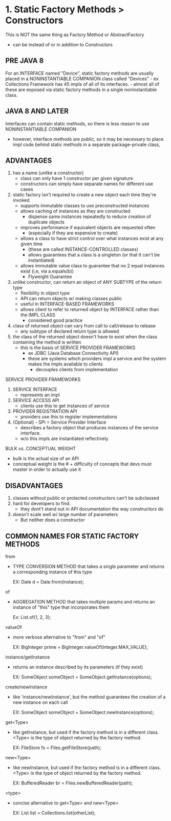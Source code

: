 # 1. Static Factory Methods > Constructors
This is NOT the same thing as Factory Method or AbstractFactory 
- can be instead of or in addition to Constructors

## PRE JAVA 8
For an INTERFACE named "Device", static factory methods are usually placed in a NONINSTANTIABLE COMPANION class
called "Devices"
    - ex Collections Framework has 45 impls of all of its interfaces. 
    - almost all of these are exposed via static factory methods in a single noninstantiable class.

## JAVA 8 AND LATER
Interfaces can contain static methods, so there is less reason to use NONINSTANTIABLE COMPANION
- however, interface methods are public, so it may be necessary to place impl code behind static methods in a separate
package-private class, 

## ADVANTAGES
1. has a name (unlike a constructor)
    - class can only have 1 constructor per given signature
    - constructors can simply have separate names for different use cases
1. static factory isn't required to create a new object each time they're invoked
    - supports immutable classes to use preconstructed instances
    - allows caching of instances as they are constructed
        - dispense same instances repeatedly to reduce creation of duplicate objects
    - improves performance if equivalent objects are requested often
        - (especially if they are expensive to create)
    - allows a class to have strict control over what instances exist at any given time
        - (these are called INSTANCE-CONTROLLED classes)
        - allows guarantees that a class is a singleton (or that it can't be instantiated)
    - allows immutable value class to guarantee that no 2 equal instances exist
        (i,e, via a.equals(b))
        - Flyweight Guarantee
1. unlike constructor, can return an object of ANY SUBTYPE of the return type
    - flexibility in object type
    - API can return objects w/ making classes public
    - useful in INTERFACE-BASED FRAMEWORKS
    - allows client to refer to returned object by INTERFACE rather than the IMPL CLASS
        - considered good practice
1. class of returned object can vary from call to call/release to release
    - any subtype of declared return type is allowed
1. the class of the returned object doesn't have to exist when the class containing the method is written
    - this is the basis of SERVICE PROVIDER FRAMEWORKS
        - ex JDBC (Java Database Connectivity API)
        - these are systems which providers impl a service and the system makes the impls available to clients
            - decouples clients from implementation
       
    
SERVICE PROVIDER FRAMEWORKS
1. SERVICE INTERFACE
    - represents an impl
2. SERVICE ACCESS API
    - clients use this to get instances of service
3. PROVIDER REGISTRATION API
    - providers use this to register implementations
4. (Optional) - SPI = Service Provider Interface
    - describes a factory object that produces instances of 
    the service interface.
    - w/o this impls are instantiated reflectively
    
BULK vs. CONCEPTUAL WEIGHT
- bulk is the actual size of an API
- conceptual weight is the # + difficulty of concepts that devs must master in order to actually use it

## DISADVANTAGES
1. classes without public or protected constructors can't be subclassed
1. hard for developers to find.
    - they dont't stand out in API documentation the way constructors do
1. doesn't scale well w/ large number of parameters
    - But neither does a constructor

## COMMON NAMES FOR STATIC FACTORY METHODS

from
- TYPE CONVERSION METHOD that takes a single parameter and 
returns a corresponding instance of this type


    EX: Date d = Date.from(instance);
    
of
- AGGREGATION METHOD that takes multiple params and returns 
an instance of "this" type that incorporates them


    Ex: List.of(1, 2, 3);
    
valueOf
- more verbose alternative to "from" and "of" 


    EX: BigInteger prime = BigInteger.valueOf(Integer.MAX_VALUE);
    
instance/getInstance
- returns an instance described by its parameters (if they exist) 


    EX:  SomeObject someObject = SomeObject.getInstance(options);
    
create/newInstance
- like 'instance/newInstance', but the method guarantees the creation of a new instance on each call

    
    EX: SomeObject someObject = SomeObject.newInstance(options);
    
get\<Type>
- like getInstance, but used if the factory method is in a different class. \<Type> is the type of
object returned by the factory method. 


    EX: FileStore fs = Files.getFileStore(path);
    
new\<Type>
- like newInstance, but used if the factory method is in a different class. \<Type> is the type of object 
returned by the factory method.


    EX: BufferedReader br = Files.newBufferedReader(path);
    
\<type>
- concise alternative to get\<Type> and new\<Type> 


    EX: List<Complaint> list = Collections.list(otherList);

    

